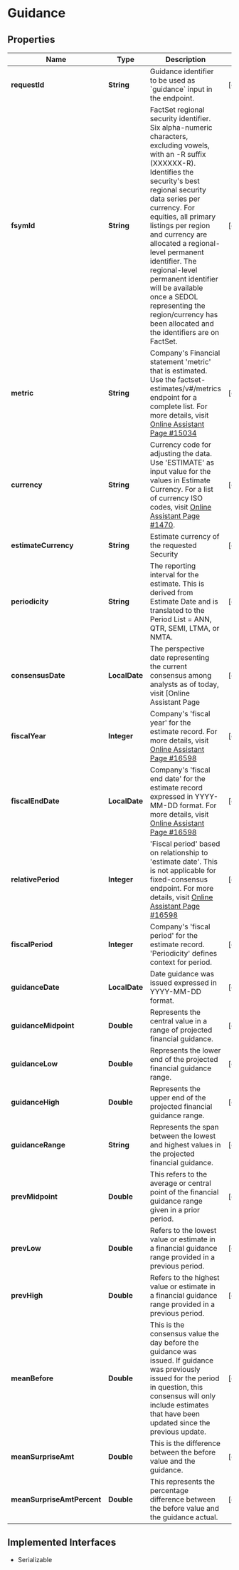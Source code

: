 

# Guidance


## Properties

Name | Type | Description | Notes
------------ | ------------- | ------------- | -------------
**requestId** | **String** | Guidance identifier to be used as &#x60;guidance&#x60; input in the endpoint. |  [optional]
**fsymId** | **String** | FactSet regional security identifier. Six alpha-numeric characters, excluding vowels, with an -R suffix (XXXXXX-R). Identifies the security&#39;s best regional security data series per currency. For equities, all primary listings per region and currency are allocated a regional-level permanent identifier. The regional-level permanent identifier will be available once a SEDOL representing the region/currency has been allocated and the identifiers are on FactSet. |  [optional]
**metric** | **String** | Company&#39;s Financial statement &#39;metric&#39; that is estimated. Use the factset-estimates/v#/metrics endpoint for a complete list. For more details, visit [Online Assistant Page #15034](https://oa.apps.factset.com/pages/15034) |  [optional]
**currency** | **String** | Currency code for adjusting the data. Use &#39;ESTIMATE&#39; as input value for the values in Estimate Currency. For a list of currency ISO codes, visit [Online Assistant Page #1470](https://oa.apps.factset.com/pages/1470). |  [optional]
**estimateCurrency** | **String** | Estimate currency of the requested Security |  [optional]
**periodicity** | **String** | The reporting interval for the estimate. This is derived from Estimate Date and is translated to the Period List &#x3D; ANN, QTR, SEMI, LTMA, or NMTA. |  [optional]
**consensusDate** | **LocalDate** | The perspective date representing the current consensus among analysts as of today, visit [Online Assistant Page |  [optional]
**fiscalYear** | **Integer** | Company&#39;s &#39;fiscal year&#39; for the estimate record. For more details, visit [Online Assistant Page #16598](https://oa.apps.factset.com/pages/16598) |  [optional]
**fiscalEndDate** | **LocalDate** | Company&#39;s &#39;fiscal end date&#39; for the estimate record expressed in YYYY-MM-DD format. For more details, visit [Online Assistant Page #16598](https://oa.apps.factset.com/pages/16598) |  [optional]
**relativePeriod** | **Integer** | &#39;Fiscal period&#39; based on relationship to &#39;estimate date&#39;. This is not applicable for fixed-consensus endpoint. For more details, visit [Online Assistant Page #16598](https://oa.apps.factset.com/pages/16598) |  [optional]
**fiscalPeriod** | **Integer** | Company&#39;s &#39;fiscal period&#39; for the estimate record.  &#39;Periodicity&#39; defines context for period. |  [optional]
**guidanceDate** | **LocalDate** | Date guidance was issued expressed in YYYY-MM-DD format. |  [optional]
**guidanceMidpoint** | **Double** |  Represents the central value in a range of projected financial guidance. |  [optional]
**guidanceLow** | **Double** | Represents the lower end of the projected financial guidance range. |  [optional]
**guidanceHigh** | **Double** | Represents the upper end of the projected financial guidance range. |  [optional]
**guidanceRange** | **String** | Represents the span between the lowest and highest values in the projected financial guidance. |  [optional]
**prevMidpoint** | **Double** | This refers to the average or central point of the financial guidance range given in a prior period. |  [optional]
**prevLow** | **Double** | Refers to the lowest value or estimate in a financial guidance range provided in a previous period. |  [optional]
**prevHigh** | **Double** | Refers to the highest value or estimate in a financial guidance range provided in a previous period. |  [optional]
**meanBefore** | **Double** | This is the consensus value the day before the guidance was issued. If guidance was previously issued for the period in question, this consensus will only include estimates that have been updated since the previous update. |  [optional]
**meanSurpriseAmt** | **Double** |  This is the difference between the before value and the guidance. |  [optional]
**meanSurpriseAmtPercent** | **Double** | This represents the percentage difference between the before value and the guidance actual. |  [optional]


## Implemented Interfaces

* Serializable


